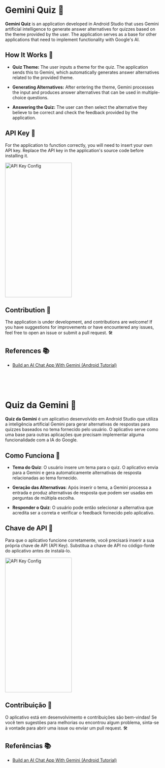 # Gemini Quiz 🧠

**Gemini Quiz** is an application developed in Android Studio that uses Gemini artificial intelligence to generate answer alternatives for quizzes based on the theme provided by the user. The application serves as a base for other applications that need to implement functionality with Google's AI.

## How It Works 🔨

- **Quiz Theme:** The user inputs a theme for the quiz. The application sends this to Gemini, which automatically generates answer alternatives related to the provided theme.

- **Generating Alternatives:** After entering the theme, Gemini processes the input and produces answer alternatives that can be used in multiple-choice questions.

- **Answering the Quiz:** The user can then select the alternative they believe to be correct and check the feedback provided by the application.

## API Key 🚨

For the application to function correctly, you will need to insert your own API key. Replace the API key in the application's source code before installing it.

<img src="https://github.com/user-attachments/assets/a5251fb5-b202-4922-b420-eef5562af0f9" width="216" height="436" alt="API Key Config">

## Contribution 🚀

The application is under development, and contributions are welcome! If you have suggestions for improvements or have encountered any issues, feel free to open an issue or submit a pull request. 🛠️

## References 📚

- [Build an AI Chat App With Gemini (Android Tutorial)](https://www.youtube.com/watch?v=Xp0wRyO0a9g)

<br>

<br>

<br>

# Quiz da Gemini 🧠

**Quiz da Gemini** é um aplicativo desenvolvido em Android Studio que utiliza a inteligência artificial Gemini para gerar alternativas de respostas para quizzes baseados no tema fornecido pelo usuário. O aplicativo serve como uma base para outras aplicações que precisam implementar alguma funcionalidade com a IA do Google.

## Como Funciona 🔨

- **Tema do Quiz**: O usuário insere um tema para o quiz. O aplicativo envia para a Gemini e gera automaticamente alternativas de resposta relacionadas ao tema fornecido.

- **Geração das Alternativas**: Após inserir o tema, a Gemini processa a entrada e produz alternativas de resposta que podem ser usadas em perguntas de múltipla escolha.

- **Responder o Quiz**: O usuário pode então selecionar a alternativa que acredita ser a correta e verificar o feedback fornecido pelo aplicativo.

## Chave de API 🚨
Para que o aplicativo funcione corretamente, você precisará inserir a sua própria chave de API (API Key). Substitua a chave de API no código-fonte do aplicativo antes de instalá-lo.

<img src=https://github.com/user-attachments/assets/a5251fb5-b202-4922-b420-eef5562af0f9 width="216" height="436" alt="API Key Config">

## Contribuição 🚀
O aplicativo está em desenvolvimento e contribuições são bem-vindas! Se você tem sugestões para melhorias ou encontrou algum problema, sinta-se à vontade para abrir uma issue ou enviar um pull request. 🛠️

## Referências 📚
- [Build an AI Chat App With Gemini (Android Tutorial)](https://www.youtube.com/watch?v=Xp0wRyO0a9g)
